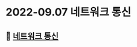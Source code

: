 # 2022-09.07 네트워크 통신

## 🎯 [네트워크 통신](https://velog.io/@phc09188/%EB%84%A4%ED%8A%B8%EC%9B%8C%ED%81%AC-%ED%94%84%EB%A1%9C%ED%86%A0%EC%BD%9C-OSI-7%EA%B3%84%EC%B8%B5)